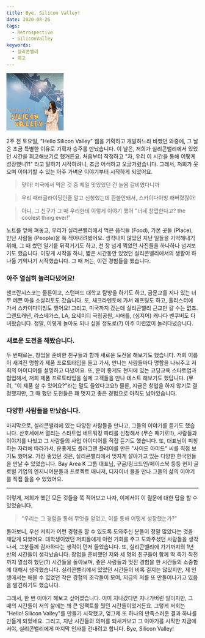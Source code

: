 ```yaml
---
title: Bye, Silicon Valley!
date: 2020-08-26
tags:
  - Retrospective
  - SiliconValley
keywords:
  - 실리콘밸리
  - 회고
---
```


<img src = "./in_silicon_valley.jpg" width="150px">
<br>


2주 전 토요일, "Hello Silicon Valley" 웹을 기획하고 개발하느라 바빴던 와중에, 그 날은 조금 특별한 이유로 기획자 승주를 만났습니다. 이 날은, 저희가 실리콘밸리에서 있었던 시간을 회고해보기로 했거든요. 처음부터 작정하고 "자, 우리 이 시간을 통해 어떻게 성장했니?!" 라고 말하기 시작하려니, 조금 어색하고 오글거렸습니다. 그래서, 저희가 웃으며 이야기할 수 있는 아주 가벼운 이야기부터 시작하게 되었어요. 

> 맞아! 미국에서 먹은 것 중 제일 맛있었던 건 늘봄 갈비였다니까

> 우리 패러글라이딩인줄 알고 신청했는데 환불안돼서, 스카이다이빙 해버렸잖아!

> 아니, 그 친구가 그 때 우리한테 이렇게 이야기 했어 "너네 창업한다고? the coolest thing ever!"

노트를 앞에 펴놓고, 우리가 실리콘밸리에서 먹은 음식들 (Food), 가본 곳들 (Place), 만난 사람들 (People)을 쭉 적어내려봤어요. 생각나지 않았던 지난 일들을 기억해내기 위해, 그 때 썼던 일기를 뒤적거기도 하고, 천 장 넘게 찍었던 사진들을 하나하나 넘겨보기도 했습니다. 이렇게 시작을 하니, 짧은 시간동안 있었던 실리콘밸리에서의 생활이 하나둘 기억나기 시작했습니다. 그 때 저는, 이런 경험들을 했습니다.

### 아주 열심히 놀러다녔어요!
샌프란시스코는 물론이고, 스탠퍼드 대학교 탐방을 하기도 하고, 금문교를 지나 있는 너무 예쁜 마을 소살리토도 갔습니다. 또, 새크라멘토에 가서 래프팅도 하고, 홀리스터에 가서 스카이다이빙도 했어요! 그리고, 미국까지 갔는데 실리콘밸리 근교만 갈 수는 없죠. 그랜드캐년, 라스베가스, LA, 요세미티 국립공원, 시애틀, (심지어) 캐나다 벤쿠버도 다녀왔습니다. 정말, 이렇게 놀아도 되나 싶을 정도로(?) 아주 미련없이 놀러다녔습니다.

### 새로운 도전을 해봤습니다.
두 번째로는, 창업을 준비한 친구들과 함께 새로운 도전을 해보기도 했습니다. 저희 이름이 새겨진 명함과 제품 프로토타입을 들고 가서, 만나는 사람들마다 명함을 나눠주고 저희의 아이디어를 설명하고 다녔어요. 또, 운이 좋게도 현지에 있는 코딩교육 스타트업과 협업해서, 저희 제품 프로토타입을 실제 고객들을 만나 테스트 해보기도 했답니다. (무려, "이 제품 살 수 있어요?"라는 말도 들었다고요!) 물론, 지금은 창업을 하지 않기로 결정했지만, 그 때 했던 도전들은 꽤 멋지고 좋은 경험으로 아직도 남아있습니다.

### 다양한 사람들을 만났습니다.
마지막으로, 실리콘밸리에 있는 다양한 사람들을 만나고, 그들의 이야기를 듣기도 했습니다. 산호세에서 열리는 스타트업 네트워킹 파티를 신청해서 (무슨 패기로!!), 사람들과 이야기를 나눴고 그 사람들의 사업 아이디어를 직접 듣기도 했습니다. 또, 대표님이 피칭하는 자리에 따라가서, 운좋게도 플러그앤 플레이를 만든 "사이드 아미드" 씨를 직접 보기도 했어요. 가장 좋았던 것은, 실리콘밸리에서 멋지게 살아가고 있는 다양한 한국인들을 만날 수 있었습니다. Bay Area K 그룹 대표님, 구글/링크드인/페이스북 등등 현지 글로벌 기업의 엔지니어분들과 프로젝트 매니저, 디자이너 들을 만나 그들의 삶의 이야기를 직접 들을 수 있었어요.

---

이렇게, 저희가 했던 모든 것들을 쭉 적어보고 나자, 이제서야 이 질문에 대한 답을 할 수 있었습니다.

> "우리는 그 경험을 통해 무엇을 얻었고, 이를 통해 어떻게 성장했는가?"

돌아보니, 우선 저희가 이런 경험을 할 수 있도록 도와주신 분들이 정말 많았다는 것을 깨닫게 되었어요. 대학생이었던 저희들에게 이런 기회를 주고 도와주셨던 사람들을 생각나서, 그분들께 감사하다는 생각이 먼저 들었습니다. 또, 실리콘밸리에 가기까지의 1년 반의 시간들이 생각났습니다. 창업을 준비했던 저와 세 명의 친구들이 함께 딱 죽기 직전까지 열심히 했던(?) 시간들을 돌아보며, 좋은 사람들과 멋진 경험을 한 시간들의 소중함에 대해서 생각했습니다. 
실리콘밸리에서 있었던 시간들이 비록 길지는 않았지만, 제 인생에서는 해볼 수 없었던 작은 경험의 조각들이 모여, 지금의 저를 또 만들어나가고 있음을 발견하기도 했습니다.

그래서, 한 번 이야기 해보고 싶어졌습니다. 이미 지나갔다면 지나가버린 일이지만, 그 때의 시간들이 저의 삶에는 꽤 큰 임팩트를 줬던 시간들이었거든요. 그렇게 저희는 "Hello! Silicon Valley"를 만들기 시작했고, 엊그제 또 하나의 만족스러운 결과 하나를 만들게 되었네요. 그리고, 지난 시간들의 의미를 되새겨보고 그 이야기를 시작한 지금에서야,  실리콘밸리에게 마지막 인사를 건내려고 합니다. Bye, Silicon Valley!